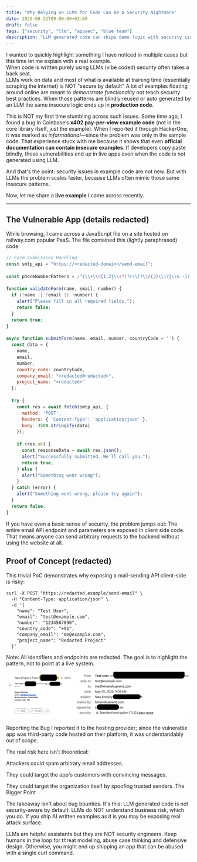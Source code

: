 ```yaml
---
title: "Why Relying on LLMs for Code Can Be a Security Nightmare"
date: 2025-08-22T09:00:00+01:00
draft: false
tags: ["security", "llm", "appsec", "blue team"]
description: "LLM generated code can ships demo logic with security issues not defenses. Here is a real world example and how it could be abused."
---
```


I wanted to quickly highlight something I have noticed in multiple cases but this time let me explain with a real example.  
When code is written purely using LLMs (vibe coded) security often takes a back seat.  
LLMs work on data and most of what is available at training time (essentially scraping the internet) is NOT "secure by default" A lot of examples floating around online are meant to *demonstrate functionality* not teach security best practices. When those patterns are blindly reused or auto generated by an LLM the same insecure logic ends up in **production code**.  

This is NOT my first time stumbling across such issues. Some time ago, I found a bug in Coinbase’s **x402 pay-per-view example code** (not in the core library itself, just the example). When I reported it through HackerOne, it was marked as *informational*—since the problem was only in the sample code. That experience stuck with me because it shows that even **official documentation can contain insecure examples**. If developers copy paste blindly, those vulnerabilities end up in live apps even when the code is not generated using LLM.

And that's the point: security issues in example code are not new. But with LLMs the problem scales faster, because LLMs often mimic those same insecure patterns.  

Now, let me share a **live example** I came across recently.


---

## The Vulnerable App (details redacted)

While browsing, I came across a JavaScript file on a site hosted on railway.com popular PaaS. The file contained this (lightly paraphrased) code:

```js
// Form Submission Handling
const smtp_api = "https://<redacted-domain>/send-email";

const phoneNumberPattern = /^(\\+\\d{1,2}\\s?)?(\\(?\\d{3}\\)?[\\s.-]?)?\\d{3}[\\s.-]?\\d{4}$/;

function validateForm(name, email, number) {
  if (!name || !email || !number) {
    alert("Please fill in all required fields.");
    return false;
  }
  return true;
}

async function submitForm(name, email, number, countryCode = '') {
  const data = {
    name,
    email,
    number,
    country_code: countryCode,
    company_email: "<redacted@redacted>",
    project_name: "<redacted>"
  };

  try {
    const res = await fetch(smtp_api, {
      method: 'POST',
      headers: { 'Content-Type': 'application/json' },
      body: JSON.stringify(data)
    });

    if (res.ok) {
      const responseData = await res.json();
      alert("Successfully submitted. We'll call you.");
      return true;
    } else {
      alert("Something went wrong");
    }
  } catch (error) {
    alert("Something went wrong, please try again");
  }
  return false;
}
```

If you have even a basic sense of security, the problem jumps out:
The entire email API endpoint and parameters are exposed in client side code.
That means anyone can send arbitrary requests to the backend without using the website at all.

## Proof of Concept (redacted)

This trivial PoC demonstrates why exposing a mail-sending API client-side is risky:

```
curl -X POST "https://redacted.example/send-email" \
  -H "Content-Type: application/json" \
  -d '{
    "name": "Test User",
    "email": "test@example.com",
    "number": "1234567890",
    "country_code": "+91",
    "company_email": "me@example.com",
    "project_name": "Redacted Project"
  }'
  ```
  Note: All identifiers and endpoints are redacted. The goal is to highlight the pattern, not to point at a live system.

![Email Recieved in my inbox](./images/email-inbox.png)

  Reporting the Bug
I reported it to the hosting provider; since the vulnerable app was third-party code hosted on their platform, it was understandably out of scope.

The real risk here isn't theoretical:

Attackers could spam arbitrary email addresses.

They could target the app's customers with convincing messages.

They could target the organization itself by spoofing trusted senders.
The Bigger Point

The takeaway isn't about bug bounties. It's this:
   LLM generated code is not security-aware by default.
   LLMs do NOT understand business risk, which you do.
   If you ship AI written examples as it is you may be exposing real attack surface.

LLMs are helpful assistants but they are NOT security engineers. Keep humans in the loop for threat modeling, abuse case thinking and defensive design. Otherwise, you might end up shipping an app that can be abused with a single curl command.
